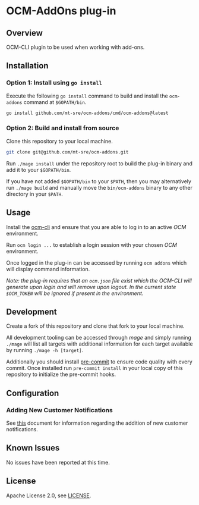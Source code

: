 # OCM-AddOns plug-in

## Overview

OCM-CLI plugin to be used when working with add-ons.

## Installation

### Option 1: Install using `go install`

Execute the following `go install` command to build and install the `ocm-addons`
command at `$GOPATH/bin`.

```bash
go install github.com/mt-sre/ocm-addons/cmd/ocm-addons@latest
```

### Option 2: Build and install from source

Clone this repository to your local machine.

```bash
git clone git@github.com/mt-sre/ocm-addons.git
```

Run `./mage install` under the repository root to build the plug-in binary and
add it to your `$GOPATH/bin`.

If you have not added `$GOPATH/bin` to your `$PATH`, then you may
alternatively run `./mage build` and manually move the `bin/ocm-addons`
binary to any other directory in your `$PATH`.

## Usage

Install the [ocm-cli](https://github.com/openshift-online/ocm-cli#installation)
and ensure that you are able to log in to an active _OCM_ environment.

Run `ocm login ...` to establish a login session with your chosen _OCM_ environment.

Once logged in the plug-in can be accessed by running `ocm addons` which will
display command information.

_Note: the plug-in requires that an `ocm.json` file exist which the OCM-CLI
will generate upon login and will remove upon logout. In the current state
`$OCM_TOKEN` will be ignored if present in the environment._

## Development

Create a fork of this repository and clone that fork to your local machine.

All development tooling can be accessed through _mage_ and simply running
`./mage` will list all targets with additional information for each target
available by running `./mage -h [target]`.

Additionally you should install [pre-commit](https://pre-commit.com/#install) to
ensure code quality with every commit. Once installed run `pre-commit install`
in your local copy of this repository to initialize the pre-commit hooks.

## Configuration

### Adding New Customer Notifications

See [this](internal/notification/data/README.md) document for information
regarding the addition of new customer notifications.

## Known Issues

No issues have been reported at this time.

## License

Apache License 2.0, see [LICENSE](LICENSE).
